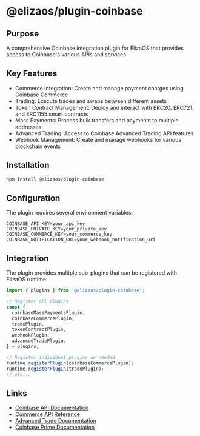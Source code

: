 # @elizaos/plugin-coinbase

## Purpose

A comprehensive Coinbase integration plugin for ElizaOS that provides access to Coinbase's various APIs and services.

## Key Features

- Commerce Integration: Create and manage payment charges using Coinbase Commerce
- Trading: Execute trades and swaps between different assets
- Token Contract Management: Deploy and interact with ERC20, ERC721, and ERC1155 smart contracts
- Mass Payments: Process bulk transfers and payments to multiple addresses
- Advanced Trading: Access to Coinbase Advanced Trading API features
- Webhook Management: Create and manage webhooks for various blockchain events

## Installation

```bash
npm install @elizaos/plugin-coinbase
```

## Configuration

The plugin requires several environment variables:

```env
COINBASE_API_KEY=your_api_key
COINBASE_PRIVATE_KEY=your_private_key
COINBASE_COMMERCE_KEY=your_commerce_key
COINBASE_NOTIFICATION_URI=your_webhook_notification_uri
```

## Integration

The plugin provides multiple sub-plugins that can be registered with ElizaOS runtime:

```typescript
import { plugins } from '@elizaos/plugin-coinbase';

// Register all plugins
const {
  coinbaseMassPaymentsPlugin,
  coinbaseCommercePlugin,
  tradePlugin,
  tokenContractPlugin,
  webhookPlugin,
  advancedTradePlugin,
} = plugins;

// Register individual plugins as needed
runtime.registerPlugin(coinbaseCommercePlugin);
runtime.registerPlugin(tradePlugin);
// etc...
```

## Links

- [Coinbase API Documentation](https://docs.cloud.coinbase.com/)
- [Commerce API Reference](https://docs.cloud.coinbase.com/commerce/reference/)
- [Advanced Trade Documentation](https://docs.cloud.coinbase.com/advanced-trade-api/)
- [Coinbase Prime Documentation](https://docs.prime.coinbase.com/)
